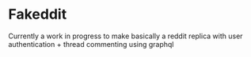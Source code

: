 # Fakeddit
Currently a work in progress to make basically a reddit replica with user authentication + thread commenting using graphql
